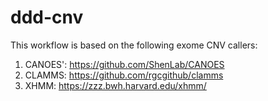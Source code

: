 # ddd-cnv

This workflow is based on the following exome CNV callers:

  1. CANOES': https://github.com/ShenLab/CANOES
  2. CLAMMS: https://github.com/rgcgithub/clamms
  3. XHMM: https://zzz.bwh.harvard.edu/xhmm/
